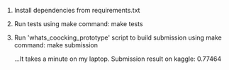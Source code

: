 1. Install dependencies from requirements.txt
2. Run tests using make command:
    make tests
3. Run 'whats_coocking_prototype' script to build submission using make command:
    make submission

   ...It takes a minute on my laptop.
   Submission result on kaggle: 0.77464